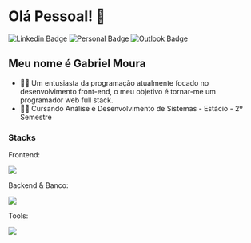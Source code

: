 
<h1>Olá Pessoal! 👋</h1>

[![Linkedin Badge](https://img.shields.io/badge/-LinkedIn-6633cc?style=flat-square&logo=Linkedin&logoColor=white&link=https://www.linkedin.com/in/gabriel-moura-b63382161/)](https://www.linkedin.com/in/gabriel-moura-b63382161/)
[![Personal Badge](https://img.shields.io/badge/-Website-6633cc?style=flat-square&logo=Me&logoColor=white&link=https://portfolio-gabrieldev.vercel.app/)](https://portfolio-gabrieldev.vercel.app/)
[![Outlook Badge](https://img.shields.io/badge/-gabrielm.reis@outlook.com-6633cc?style=flat-square&logo=Outlook&logoColor=white&link=mailto:gabrielm.reis@outlook.com)](mailto:gabrielm.reis@outlook.com)


## Meu nome é Gabriel Moura
- 👩‍💻 Um entusiasta da programação atualmente focado no desenvolvimento front-end, o meu objetivo é tornar-me um programador web full stack. </br>
- 👨‍🎓 Cursando Análise e Desenvolvimento de Sistemas - Estácio - 2º Semestre

<h3>Stacks</h3>
Frontend:
<p align="start">
  <a href="https://skillicons.dev">
    <img src="https://skillicons.dev/icons?i=html,css,javascript,typescript,sass,tailwind,react,nextjs" />
  </a>
</p>
<span>Backend & Banco:</span>
<p align="start">
  <a href="https://skillicons.dev">
    <img src="https://skillicons.dev/icons?i=nodejs,firebase,express,postgres,prisma" />
  </a>
</p>
<span>Tools:</span>
<p align="start">
  <a href="https://skillicons.dev">
    <img src="https://skillicons.dev/icons?i=git,github,vscode" />
  </a>
</p>




